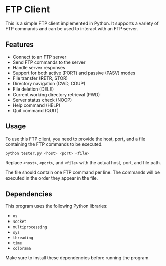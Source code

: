 # FTP Client

This is a simple FTP client implemented in Python. It supports a variety of FTP commands and can be used to interact with an FTP server.

## Features

- Connect to an FTP server
- Send FTP commands to the server
- Handle server responses
- Support for both active (PORT) and passive (PASV) modes
- File transfer (RETR, STOR)
- Directory navigation (CWD, CDUP)
- File deletion (DELE)
- Current working directory retrieval (PWD)
- Server status check (NOOP)
- Help command (HELP)
- Quit command (QUIT)

## Usage

To use this FTP client, you need to provide the host, port, and a file containing the FTP commands to be executed.

```bash
python tester.py <host> <port> <file>
```

Replace `<host>`, `<port>`, and `<file>` with the actual host, port, and file path.

The file should contain one FTP command per line. The commands will be executed in the order they appear in the file.

## Dependencies

This program uses the following Python libraries:

- `os`
- `socket`
- `multiprocessing`
- `sys`
- `threading`
- `time`
- `colorama`

Make sure to install these dependencies before running the program.
